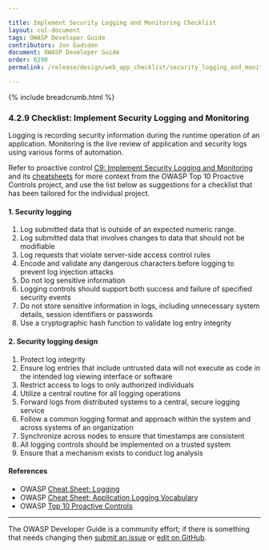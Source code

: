 ```yaml
---

title: Implement Security Logging and Monitoring Checklist
layout: col-document
tags: OWASP Developer Guide
contributors: Jon Gadsden
document: OWASP Developer Guide
order: 6290
permalink: /release/design/web_app_checklist/security_logging_and_monitoring/

---
```


{% include breadcrumb.html %}

### 4.2.9 Checklist: Implement Security Logging and Monitoring

Logging is recording security information during the runtime operation of an application.
Monitoring is the live review of application and security logs using various forms of automation.

Refer to proactive control [C9: Implement Security Logging and Monitoring][control9]
and its [cheatsheets][csproactive-c9] for more context from the OWASP Top 10 Proactive Controls project,
and use the list below as suggestions for a checklist that has been tailored for the individual project.

#### 1. Security logging

1. Log submitted data that is outside of an expected numeric range.
1. Log submitted data that involves changes to data that should not be modifiable
1. Log requests that violate server-side access control rules
1. Encode and validate any dangerous characters before logging to prevent log injection attacks
1. Do not log sensitive information
1. Logging controls should support both success and failure of specified security events
1. Do not store sensitive information in logs, including unnecessary system details, session identifiers or passwords
1. Use a cryptographic hash function to validate log entry integrity

#### 2. Security logging design

1. Protect log integrity
1. Ensure log entries that include untrusted data will not execute as code in the intended log viewing interface or software
1. Restrict access to logs to only authorized individuals
1. Utilize a central routine for all logging operations
1. Forward logs from distributed systems to a central, secure logging service
1. Follow a common logging format and approach within the system and across systems of an organization
1. Synchronize across nodes to ensure that timestamps are consistent
1. All logging controls should be implemented on a trusted system
1. Ensure that a mechanism exists to conduct log analysis

#### References

* OWASP [Cheat Sheet: Logging][cslogging]
* OWASP [Cheat Sheet: Application Logging Vocabulary][csvocabulary]
* OWASP [Top 10 Proactive Controls][proactive10]

----

The OWASP Developer Guide is a community effort; if there is something that needs changing
then [submit an issue][issue060209] or [edit on GitHub][edit060209].

[csproactive-c9]: https://cheatsheetseries.owasp.org/IndexProactiveControls.html#c9-implement-security-logging-and-monitoring
[control9]: https://owasp.org/www-project-proactive-controls/v3/en/c9-security-logging
[cslogging]: https://cheatsheetseries.owasp.org/cheatsheets/Logging_Cheat_Sheet
[csvocabulary]: https://cheatsheetseries.owasp.org/cheatsheets/Logging_Vocabulary_Cheat_Sheet
[edit060209]: https://github.com/OWASP/www-project-developer-guide/blob/main/draft/06-design/02-web-app-checklist/09-logging-monitoring.md
[issue060209]: https://github.com/OWASP/www-project-developer-guide/issues/new?labels=enhancement&template=request.md&title=Update:%2006-design/02-web-app-checklist/09-logging-monitoring
[proactive10]: https://owasp.org/www-project-proactive-controls/
